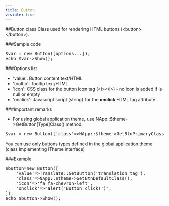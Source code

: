 ```yaml
---
title: Button
visible: true
---
```


##Button class
Class used for rendering HTML buttons (&lt;button&gt;&lt;/button&gt;).


###Sample code
<pre>
$var = new Button([options...]);
echo $var->Show();
</pre>


###Options list

- 'value': Button content text/HTML
- 'tooltip': Tooltip text/HTML
- 'icon': CSS class for the button icon tag (&lt;i&gt;&lt;/i&gt;) - no icon is added if is null or empty
- 'onclick': Javascript script (string) for the **onclick** HTML tag attribute


###Important remarks

- For using global application theme, use NApp::$theme->GetButton[Type]Class() method:
<pre>
$var = new Button(['class'=>NApp::$theme->GetBtnPrimaryClass('extra-css-class'),other options...]);
</pre>
You can use only buttons types defined in the global application theme (class implementing ITheme interface)


###Example

<pre>
$button=new Button([
    'value'=>Translate::GetButton('translation_tag'),
    'class'=>NApp::$theme->GetBtnDefaultClass(),
    'icon'=>'fa fa-chevron-left',
    'onclick'=>"alert('Button click!')",
]);
echo $button->Show();
</pre>

